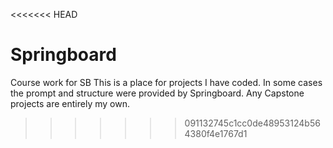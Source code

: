 <<<<<<< HEAD
# Springboard
Course work for SB
This is a place for projects I have coded. In some cases the prompt and structure were provided by Springboard. Any Capstone projects are entirely my own.
>>>>>>> 091132745c1cc0de48953124b564380f4e1767d1
